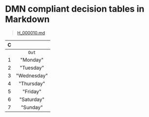 # DMN compliant decision tables in Markdown

> [H_000010.md](./H_000010.md)

| C |             |
|:-:|:-----------:|
|   |    `Out`    |
| 1 |  "Monday"   |
| 2 |  "Tuesday"  |
| 3 | "Wednesday" |
| 4 | "Thursday"  |
| 5 |  "Friday"   |
| 6 | "Saturday"  |
| 7 |  "Sunday"   |
